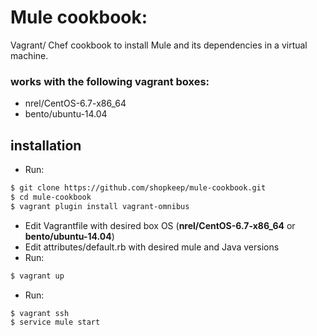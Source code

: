 # Mule cookbook:

Vagrant/ Chef cookbook to install Mule and its dependencies in a virtual machine.

### works with the following vagrant boxes:
- nrel/CentOS-6.7-x86_64
- bento/ubuntu-14.04

## installation

- Run:
```sh
$ git clone https://github.com/shopkeep/mule-cookbook.git
$ cd mule-cookbook
$ vagrant plugin install vagrant-omnibus
```

- Edit Vagrantfile with desired box OS (**nrel/CentOS-6.7-x86_64** or **bento/ubuntu-14.04**)
- Edit attributes/default.rb with desired mule and Java versions
- Run:
```sh
$ vagrant up
```
- Run:
```sh
$ vagrant ssh
$ service mule start
```
